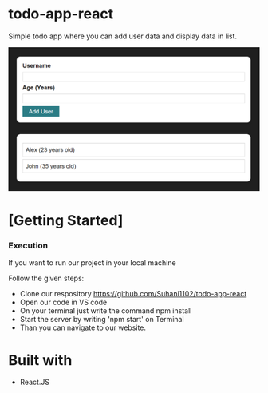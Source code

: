 # todo-app-react
Simple todo app where you can add user data and display data in list.

<img src="./public/todo.png" alt="Todo_app" style="width:550px"/>

<h1>[Getting Started]</h1>
    <h3>Execution</h3>
    <p>If you want to run our project in your local machine</p>
    <p>Follow the given steps:</p>
    <ul>
        <li>Clone our respository <a href="https://github.com/Suhani1102/todo-app-react">https://github.com/Suhani1102/todo-app-react</a></li>
        <li>Open our code in VS code</li>
        <li>On your terminal just write the command npm install</li>
        <li>Start the server by writing 'npm start' on Terminal</li>
        <li>Than you can navigate to our website.</li>
    </ul>
        <h1>Built with</h1>
    <ul>
        <li>React.JS</li>
    </ul>
